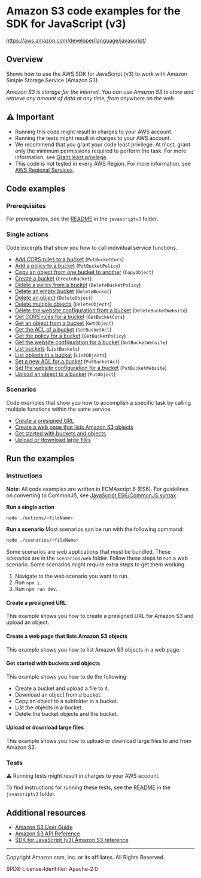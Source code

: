 <!--Generated by WRITEME on 2023-05-25 15:42:22.152928 (UTC)-->
# Amazon S3 code examples for the SDK for JavaScript (v3)

https://aws.amazon.com/developer/language/javascript/

## Overview

Shows how to use the AWS SDK for JavaScript (v3) to work with Amazon Simple Storage Service (Amazon S3).

<!--custom.overview.start-->
<!--custom.overview.end-->

*Amazon S3 is storage for the internet. You can use Amazon S3 to store and retrieve any amount of data at any time, from anywhere on the web.*

## ⚠ Important

* Running this code might result in charges to your AWS account.
* Running the tests might result in charges to your AWS account.
* We recommend that you grant your code least privilege. At most, grant only the minimum permissions required to perform the task. For more information, see [Grant least privilege](https://docs.aws.amazon.com/IAM/latest/UserGuide/best-practices.html#grant-least-privilege).
* This code is not tested in every AWS Region. For more information, see [AWS Regional Services](https://aws.amazon.com/about-aws/global-infrastructure/regional-product-services).

<!--custom.important.start-->
<!--custom.important.end-->

## Code examples

### Prerequisites

For prerequisites, see the [README](../../README.md#Prerequisites) in the `javascriptv3` folder.


<!--custom.prerequisites.start-->
<!--custom.prerequisites.end-->

### Single actions

Code excerpts that show you how to call individual service functions.

* [Add CORS rules to a bucket](actions/put-bucket-cors.js#L8) (`PutBucketCors`)
* [Add a policy to a bucket](actions/put-bucket-policy.js#L8) (`PutBucketPolicy`)
* [Copy an object from one bucket to another](actions/copy-object.js#L8) (`CopyObject`)
* [Create a bucket](actions/create-bucket.js#L8) (`CreateBucket`)
* [Delete a policy from a bucket](actions/delete-bucket-policy.js#L8) (`DeleteBucketPolicy`)
* [Delete an empty bucket](actions/delete-bucket.js#L8) (`DeleteBucket`)
* [Delete an object](actions/delete-object.js#L8) (`DeleteObject`)
* [Delete multiple objects](actions/delete-objects.js#L8) (`DeleteObjects`)
* [Delete the website configuration from a bucket](actions/delete-bucket-website.js#L8) (`DeleteBucketWebsite`)
* [Get CORS rules for a bucket](actions/get-bucket-cors.js#L8) (`GetBucketCors`)
* [Get an object from a bucket](actions/get-object.js#L8) (`GetObject`)
* [Get the ACL of a bucket](actions/get-bucket-acl.js#L8) (`GetBucketAcl`)
* [Get the policy for a bucket](actions/get-bucket-policy.js#L8) (`GetBucketPolicy`)
* [Get the website configuration for a bucket](actions/get-bucket-website.js#L8) (`GetBucketWebsite`)
* [List buckets](actions/list-buckets.js#L8) (`ListBuckets`)
* [List objects in a bucket](actions/list-objects.js#L8) (`ListObjects`)
* [Set a new ACL for a bucket](actions/put-bucket-acl.js#L8) (`PutBucketAcl`)
* [Set the website configuration for a bucket](actions/put-bucket-website.js#L8) (`PutBucketWebsite`)
* [Upload an object to a bucket](actions/put-object.js#L8) (`PutObject`)

### Scenarios

Code examples that show you how to accomplish a specific task by calling multiple
functions within the same service.

* [Create a presigned URL](scenarios/presigned-url-upload.js) 
* [Create a web page that lists Amazon S3 objects](scenarios/web/list-objects/src/App.tsx) 
* [Get started with buckets and objects](scenarios/basic.js) 
* [Upload or download large files](scenarios/multipart-upload.js) 

## Run the examples

### Instructions

**Note**: All code examples are written in ECMAscript 6 (ES6). For guidelines on converting to CommonJS, see
[JavaScript ES6/CommonJS syntax](https://docs.aws.amazon.com/sdk-for-javascript/v3/developer-guide/sdk-examples-javascript-syntax.html).

**Run a single action**

```bash
node ./actions/<fileName>
```

**Run a scenario**
Most scenarios can be run with the following command:
```bash
node ./scenarios/<fileName>
```

<!--custom.instructions.start-->
Some scenarios are web applications that must be bundled. These scenarios are in the `scenarios/web` folder.
Follow these steps to run a web scenario. Some scenarios might require extra steps to get them working.

1. Navigate to the web scenario you want to run.
1. Run `npm i`.
1. Run `npm run dev`.
<!--custom.instructions.end-->



#### Create a presigned URL

This example shows you how to create a presigned URL for Amazon S3 and upload an object.


<!--custom.scenario_prereqs.s3_Scenario_PresignedUrl.start-->
<!--custom.scenario_prereqs.s3_Scenario_PresignedUrl.end-->


<!--custom.scenarios.s3_Scenario_PresignedUrl.start-->
<!--custom.scenarios.s3_Scenario_PresignedUrl.end-->

#### Create a web page that lists Amazon S3 objects

This example shows you how to list Amazon S3 objects in a web page.


<!--custom.scenario_prereqs.s3_Scenario_ListObjectsWeb.start-->
<!--custom.scenario_prereqs.s3_Scenario_ListObjectsWeb.end-->


<!--custom.scenarios.s3_Scenario_ListObjectsWeb.start-->
<!--custom.scenarios.s3_Scenario_ListObjectsWeb.end-->

#### Get started with buckets and objects

This example shows you how to do the following:

* Create a bucket and upload a file to it.
* Download an object from a bucket.
* Copy an object to a subfolder in a bucket.
* List the objects in a bucket.
* Delete the bucket objects and the bucket.

<!--custom.scenario_prereqs.s3_Scenario_GettingStarted.start-->
<!--custom.scenario_prereqs.s3_Scenario_GettingStarted.end-->


<!--custom.scenarios.s3_Scenario_GettingStarted.start-->
<!--custom.scenarios.s3_Scenario_GettingStarted.end-->

#### Upload or download large files

This example shows you how to upload or download large files to and from Amazon S3.


<!--custom.scenario_prereqs.s3_Scenario_UsingLargeFiles.start-->
<!--custom.scenario_prereqs.s3_Scenario_UsingLargeFiles.end-->


<!--custom.scenarios.s3_Scenario_UsingLargeFiles.start-->
<!--custom.scenarios.s3_Scenario_UsingLargeFiles.end-->

### Tests

⚠ Running tests might result in charges to your AWS account.


To find instructions for running these tests, see the [README](../../README.md#Tests)
in the `javascriptv3` folder.



<!--custom.tests.start-->
<!--custom.tests.end-->

## Additional resources

* [Amazon S3 User Guide](https://docs.aws.amazon.com/AmazonS3/latest/userguide/Welcome.html)
* [Amazon S3 API Reference](https://docs.aws.amazon.com/AmazonS3/latest/API/Welcome.html)
* [SDK for JavaScript (v3) Amazon S3 reference](https://docs.aws.amazon.com/AWSJavaScriptSDK/v3/latest/clients/client-s3/index.html)

<!--custom.resources.start-->
<!--custom.resources.end-->

---

Copyright Amazon.com, Inc. or its affiliates. All Rights Reserved.

SPDX-License-Identifier: Apache-2.0
